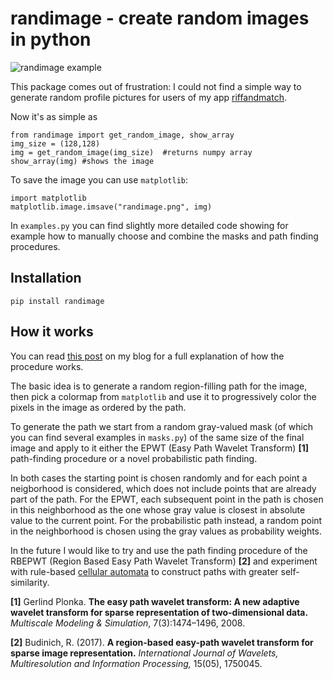 # randimage - create random images in python
![randimage example](randimage.png)

This package comes out of frustration: I could not find a simple way to generate random profile pictures for users of my app [riffandmatch](https://riffandmatch.com).

Now it's as simple as

    from randimage import get_random_image, show_array
    img_size = (128,128)
    img = get_random_image(img_size)  #returns numpy array
    show_array(img) #shows the image

To save the image you can use `matplotlib`:

    import matplotlib
    matplotlib.image.imsave("randimage.png", img)

In `examples.py` you can find slightly more detailed code showing for example how to manually choose and combine the masks and path finding procedures.

## Installation

    pip install randimage

## How it works
You can read [this post](https://renatobudinich.com/create-random-images-with-randimage) on my blog for a full explanation of how the procedure works.

The basic idea is to generate a random region-filling path for the image, then pick a colormap from `matplotlib` and use it to progressively color the pixels in the image as ordered by the path.

To generate the path we start from a random gray-valued mask (of which you can find several examples in `masks.py`) of the same size of the final image and apply to it either the EPWT (Easy Path Wavelet Transform) **[1]** path-finding procedure or a novel probabilistic path finding.

In both cases the starting point is chosen randomly and for each point a neigborhood is considered, which does not include points that are already part of the path. For the EPWT, each subsequent point in the path is chosen in this neighborhood as the one whose gray value is closest in absolute value to the current point. For the probabilistic path instead, a random point in the neighborhood is chosen using the gray values as probability weights.

In the future I would like to try and use the path finding procedure of the RBEPWT (Region Based Easy Path Wavelet Transform) **[2]** and experiment with rule-based [cellular automata](https://en.wikipedia.org/wiki/Cellular_automaton) to construct paths with greater self-similarity.


**[1]** Gerlind Plonka. **The easy path wavelet transform: A new adaptive wavelet transform for sparse representation of two-dimensional data.** *Multiscale
Modeling & Simulation*, 7(3):1474–1496, 2008.

**[2]** Budinich, R. (2017). **A region-based easy-path wavelet transform for sparse image representation.** *International Journal of Wavelets, Multiresolution and Information Processing,* 15(05), 1750045.